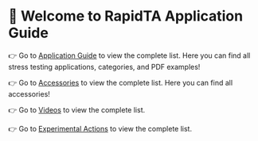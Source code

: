 <PasswordProtection>

# 🚀 Welcome to RapidTA Application Guide


👉 Go to [Application Guide](/guide/applications) to view the complete list.
Here you can find all stress testing applications, categories, and PDF examples!

👉 Go to [Accessories](/guide/accessories) to view the complete list.
Here you can find all accessories!

👉 Go to [Videos](/guide/video) to view the complete list.

👉 Go to [Experimental Actions](/guide/typeofaction) to view the complete list.
</PasswordProtection>
